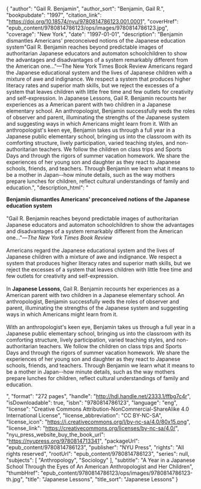 {
  "author": "Gail R. Benjamin",
  "author_sort": "Benjamin, Gail R.",
  "bookpubdate": "1997",
  "citation_link": "https://doi.org/10.18574/nyu/9780814786123.001.0001",
  "coverHref": "epub_content/9780814786123/ops/images/9780814786123.jpg",
  "coverage": "New York",
  "date": "1997-01-01",
  "description": "Benjamin dismantles Americans' preconceived notions of the Japanese education system\"Gail R. Benjamin reaches beyond predictable images of authoritarian Japanese educators and automaton schoolchildren to show the advantages and disadvantages of a system remarkably different from the American one...\"—The New York Times Book Review Americans regard the Japanese educational system and the lives of Japanese children with a mixture of awe and indignance. We respect a system that produces higher literacy rates and superior math skills, but we reject the excesses of a system that leaves children with little free time and few outlets for creativity and self-expression. In Japanese Lessons, Gail R. Benjamin recounts her experiences as a American parent with two children in a Japanese elementary school. An anthropologist, Benjamin successfully weds the roles of observer and parent, illuminating the strengths of the Japanese system and suggesting ways in which Americans might learn from it. With an anthropologist's keen eye, Benjamin takes us through a full year in a Japanese public elementary school, bringing us into the classroom with its comforting structure, lively participation, varied teaching styles, and non-authoritarian teachers. We follow the children on class trips and Sports Days and through the rigors of summer vacation homework. We share the experiences of her young son and daughter as they react to Japanese schools, friends, and teachers. Through Benjamin we learn what it means to be a mother in Japan--how minute details, such as the way mothers prepare lunches for children, reflect cultural understandings of family and education.",
  "description_html": "<p><b>Benjamin dismantles Americans' preconceived notions of the Japanese education system</b><br><br>\"Gail R. Benjamin reaches beyond predictable images of authoritarian Japanese educators and automaton schoolchildren to show the advantages and disadvantages of a system remarkably different from the American one...\"—<i>The New York Times Book Review</i><br><br> Americans regard the Japanese educational system and the lives of Japanese children with a mixture of awe and indignance. We respect a system that produces higher literacy rates and superior math skills, but we reject the excesses of a system that leaves children with little free time and few outlets for creativity and self-expression.<br><br> In <b>Japanese Lessons</b>, Gail R. Benjamin recounts her experiences as a American parent with two children in a Japanese elementary school. An anthropologist, Benjamin successfully weds the roles of observer and parent, illuminating the strengths of the Japanese system and suggesting ways in which Americans might learn from it.<br><br> With an anthropologist's keen eye, Benjamin takes us through a full year in a Japanese public elementary school, bringing us into the classroom with its comforting structure, lively participation, varied teaching styles, and non-authoritarian teachers. We follow the children on class trips and Sports Days and through the rigors of summer vacation homework. We share the experiences of her young son and daughter as they react to Japanese schools, friends, and teachers. Through Benjamin we learn what it means to be a mother in Japan--how minute details, such as the way mothers prepare lunches for children, reflect cultural understandings of family and education.</p>",
  "format": "272 pages",
  "handle": "http://hdl.handle.net/2333.1/ffbg7c4r",
  "isDownloadable": true,
  "isbn": "9780814786123",
  "language": "eng",
  "license": "Creative Commons Attribution-NonCommercial-ShareAlike 4.0 International License",
  "license_abbreviation": "CC BY-NC-SA",
  "license_icon": "https://i.creativecommons.org/l/by-nc-sa/4.0/80x15.png",
  "license_link": "https://creativecommons.org/licenses/by-nc-sa/4.0/",
  "nyu_press_website_buy_the_book_url": "https://nyupress.org/9780814713341",
  "packageUrl": "epub_content/9780814786123",
  "publisher": "NYU Press",
  "rights": "All rights reserved",
  "rootUrl": "epub_content/9780814786123",
  "series": null,
  "subjects": [
    "Anthropology",
    "Sociology"
  ],
  "subtitle": "A Year in a Japanese School Through the Eyes of An American Anthropologist and Her Children",
  "thumbHref": "epub_content/9780814786123/ops/images/9780814786123-th.jpg",
  "title": "Japanese Lessons",
  "title_sort": "Japanese Lessons"
}
